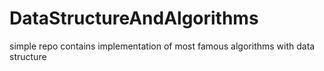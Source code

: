 # DataStructureAndAlgorithms 
simple repo contains implementation of most famous algorithms with data structure
